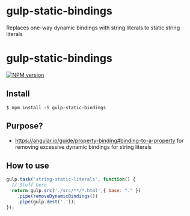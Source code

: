 # gulp-static-bindings
Replaces one-way dynamic bindings with string literals to static string literals

# gulp-static-bindings

[![NPM version](https://img.shields.io/npm/v/gulp-static-bindings.svg?style=flat-square)](https://www.npmjs.com/package/gulp-static-bindings)

## Install

```
$ npm install -S gulp-static-bindings
```

## Purpose?
  * https://angular.io/guide/property-binding#binding-to-a-property
    for removing excessive dynamic bindings for string literals
    
## How to use

```js
gulp.task('string-static-literals', function() {
  // Stuff here
  return gulp.src('./src/**/*.html',{ base: "." })
    .pipe(removeDynamicBindings())
    .pipe(gulp.dest('.'));
});
```
